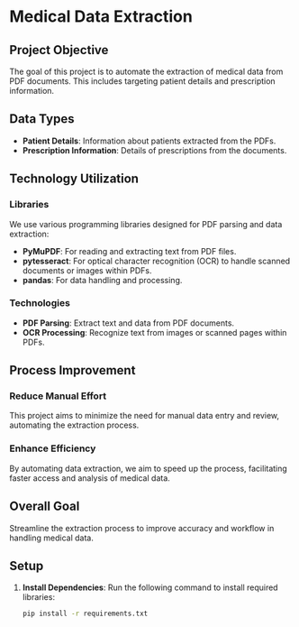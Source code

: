 # Medical Data Extraction

## Project Objective
The goal of this project is to automate the extraction of medical data from PDF documents. This includes targeting patient details and prescription information.

## Data Types
- **Patient Details**: Information about patients extracted from the PDFs.
- **Prescription Information**: Details of prescriptions from the documents.

## Technology Utilization

### Libraries
We use various programming libraries designed for PDF parsing and data extraction:
- **PyMuPDF**: For reading and extracting text from PDF files.
- **pytesseract**: For optical character recognition (OCR) to handle scanned documents or images within PDFs.
- **pandas**: For data handling and processing.

### Technologies
- **PDF Parsing**: Extract text and data from PDF documents.
- **OCR Processing**: Recognize text from images or scanned pages within PDFs.

## Process Improvement

### Reduce Manual Effort
This project aims to minimize the need for manual data entry and review, automating the extraction process.

### Enhance Efficiency
By automating data extraction, we aim to speed up the process, facilitating faster access and analysis of medical data.

## Overall Goal
Streamline the extraction process to improve accuracy and workflow in handling medical data.

## Setup

1. **Install Dependencies**: Run the following command to install required libraries:
   ```bash
   pip install -r requirements.txt
